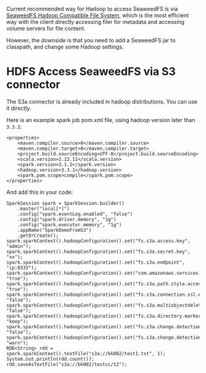 Current recommended way for Hadoop to access SeaweedFS is via [SeaweedFS Hadoop Compatible File System](Hadoop-Compatible-File-System), which is the most efficient way with the client directly accessing filer for metadata and accessing volume servers for file content.

However, the downside is that you need to add a SeaweedFS jar to classpath, and change some Hadoop settings.

# HDFS Access SeaweedFS via S3 connector

The S3a connector is already included in hadoop distributions. You can use it directly.

Here is an example spark job pom.xml file, using hadoop version later than `3.3.1`: 

```
<properties>
    <maven.compiler.source>8</maven.compiler.source>
    <maven.compiler.target>8</maven.compiler.target>
    <project.build.sourceEncoding>UTF-8</project.build.sourceEncoding>
    <scala.version>2.12.11</scala.version>
    <spark.version>3.1.2</spark.version>
    <hadoop.version>3.3.1</hadoop.version>
    <spark.pom.scope>compile</spark.pom.scope>
</properties>

```
And add this in your code:
```
SparkSession spark = SparkSession.builder()
    .master("local[*]")
    .config("spark.eventLog.enabled", "false")
    .config("spark.driver.memory", "1g")
    .config("spark.executor.memory", "1g")
    .appName("SparkDemoFromS3")
    .getOrCreate();
spark.sparkContext().hadoopConfiguration().set("fs.s3a.access.key", "admin");
spark.sparkContext().hadoopConfiguration().set("fs.s3a.secret.key", "xx");
spark.sparkContext().hadoopConfiguration().set("fs.s3a.endpoint", "ip:8333");
spark.sparkContext().hadoopConfiguration().set("com.amazonaws.services.s3a.enableV4", "true");
spark.sparkContext().hadoopConfiguration().set("fs.s3a.path.style.access", "true");
spark.sparkContext().hadoopConfiguration().set("fs.s3a.connection.ssl.enabled", "false");
spark.sparkContext().hadoopConfiguration().set("fs.s3a.multiobjectdelete.enable", "false");
spark.sparkContext().hadoopConfiguration().set("fs.s3a.directory.marker.retention", "keep");
spark.sparkContext().hadoopConfiguration().set("fs.s3a.change.detection.version.required", "false");
spark.sparkContext().hadoopConfiguration().set("fs.s3a.change.detection.mode", "warn");
RDD<String> rdd = spark.sparkContext().textFile("s3a://bk002/test1.txt", 1);
System.out.println(rdd.count());
rdd.saveAsTextFile("s3a://bk002/testcc/t2");

```
